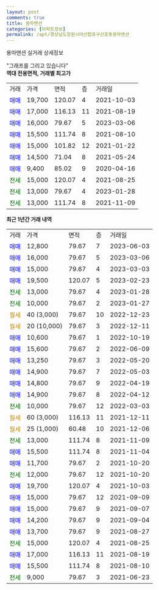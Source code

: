 ```yaml
---
layout: post
comments: true
title: 용마맨션
categories: [아파트정보]
permalink: /apt/경상남도창원시마산합포구산호동용마맨션
---
```


용마맨션 실거래 상세정보

<script type="text/javascript">
  google.charts.load('current', {'packages':['line', 'corechart']});
  google.charts.setOnLoadCallback(drawChart);

  function drawChart() {
    var data = new google.visualization.DataTable();
    data.addColumn('date', '거래일');
    data.addColumn('number', "매매");
    data.addColumn('number', "전세");
    data.addColumn('number', "전매");

    data.addRows([[new Date(Date.parse("2023-06-03")), 12800, null, null], [new Date(Date.parse("2023-03-06")), 16000, null, null], [new Date(Date.parse("2023-03-03")), 15000, null, null], [new Date(Date.parse("2023-02-23")), 19500, null, null], [new Date(Date.parse("2023-01-28")), null, 13000, null], [new Date(Date.parse("2023-01-27")), null, 10000, null], [new Date(Date.parse("2022-12-23")), null, null, null], [new Date(Date.parse("2022-12-11")), null, null, null], [new Date(Date.parse("2022-10-19")), 10600, null, null], [new Date(Date.parse("2022-06-09")), 15600, null, null], [new Date(Date.parse("2022-05-20")), 13250, null, null], [new Date(Date.parse("2022-05-03")), 14900, null, null], [new Date(Date.parse("2022-04-19")), 14800, null, null], [new Date(Date.parse("2022-04-12")), 14900, null, null], [new Date(Date.parse("2022-03-03")), null, 10000, null], [new Date(Date.parse("2021-12-11")), null, null, null], [new Date(Date.parse("2021-12-06")), null, null, null], [new Date(Date.parse("2021-11-09")), null, 13000, null], [new Date(Date.parse("2021-11-04")), 15500, null, null], [new Date(Date.parse("2021-10-20")), 11700, null, null], [new Date(Date.parse("2021-10-20")), null, 12000, null], [new Date(Date.parse("2021-10-03")), 19700, null, null], [new Date(Date.parse("2021-09-09")), 15000, null, null], [new Date(Date.parse("2021-09-07")), 15000, null, null], [new Date(Date.parse("2021-09-04")), 14200, null, null], [new Date(Date.parse("2021-08-27")), 13700, null, null], [new Date(Date.parse("2021-08-25")), null, 15000, null], [new Date(Date.parse("2021-08-19")), 17000, null, null], [new Date(Date.parse("2021-08-10")), 15500, null, null], [new Date(Date.parse("2021-06-23")), null, 9000, null]]);

    var options = {
      hAxis: {
        format: 'yyyy/MM/dd'
      },    
      lineWidth: 0,
      pointsVisible: true,    
      title: '최근 1년간 유형별 실거래가 분포',
      legend: { position: 'bottom' }
    };

    var formatter = new google.visualization.NumberFormat({pattern:'###,###'} );
    formatter.format(data, 1);
    formatter.format(data, 2);
    
    setTimeout(function() {
        var chart = new google.visualization.LineChart(document.getElementById('columnchart_material'));
        chart.draw(data, (options));
        document.getElementById('loading').style.display = 'none';
    }, 200);
  }
</script>


<div id="loading" style="z-index:20; display: block; margin-left: 0px">"그래프를 그리고 있습니다"</div>
<div id="columnchart_material" style="width: 95%; margin-left: 0px; display: block"></div>
<!-- contents start -->
<b>역대 전용면적, 거래별 최고가</b>
<table class="sortable">
    <tr>
      <td>거래</td>
      <td>가격</td>
      <td>면적</td>
      <td>층</td>
      <td>거래일</td>
    </tr>
        <tr>
          <td><a style="color: blue">매매</a></td>
          <td>19,700</td>
          <td>120.07</td>
          <td>4</td>
          <td>2021-10-03</td>
        </tr>            <tr>
          <td><a style="color: blue">매매</a></td>
          <td>17,000</td>
          <td>116.13</td>
          <td>11</td>
          <td>2021-08-19</td>
        </tr>            <tr>
          <td><a style="color: blue">매매</a></td>
          <td>16,000</td>
          <td>79.67</td>
          <td>5</td>
          <td>2023-03-06</td>
        </tr>            <tr>
          <td><a style="color: blue">매매</a></td>
          <td>15,500</td>
          <td>111.74</td>
          <td>8</td>
          <td>2021-08-10</td>
        </tr>            <tr>
          <td><a style="color: blue">매매</a></td>
          <td>15,000</td>
          <td>101.82</td>
          <td>12</td>
          <td>2021-01-22</td>
        </tr>            <tr>
          <td><a style="color: blue">매매</a></td>
          <td>14,500</td>
          <td>71.04</td>
          <td>8</td>
          <td>2021-05-24</td>
        </tr>            <tr>
          <td><a style="color: blue">매매</a></td>
          <td>9,400</td>
          <td>85.02</td>
          <td>9</td>
          <td>2020-04-16</td>
        </tr>        
        <tr>
              <td><a style="color: darkgreen">전세</a></td>
              <td>15,000</td>
              <td>120.07</td>
              <td>4</td>
              <td>2021-08-25</td>
            </tr>            <tr>
              <td><a style="color: darkgreen">전세</a></td>
              <td>13,000</td>
              <td>79.67</td>
              <td>4</td>
              <td>2023-01-28</td>
            </tr>            <tr>
              <td><a style="color: darkgreen">전세</a></td>
              <td>13,000</td>
              <td>111.74</td>
              <td>8</td>
              <td>2021-11-09</td>
            </tr>        
    
</table>

<b>최근 1년간 거래 내역</b>

<table class="sortable">
    <tr>
      <td>거래</td>
      <td>가격</td>
      <td>면적</td>
      <td>층</td>
      <td>거래일</td>
    </tr>
    <tr>
      <td><a style="color: blue">매매</a></td>
      <td>12,800</td>
      <td>79.67</td>
      <td>7</td>
      <td>2023-06-03</td>
    </tr>          <tr>
      <td><a style="color: blue">매매</a></td>
      <td>16,000</td>
      <td>79.67</td>
      <td>5</td>
      <td>2023-03-06</td>
    </tr>          <tr>
      <td><a style="color: blue">매매</a></td>
      <td>15,000</td>
      <td>79.67</td>
      <td>4</td>
      <td>2023-03-03</td>
    </tr>          <tr>
      <td><a style="color: blue">매매</a></td>
      <td>19,500</td>
      <td>120.07</td>
      <td>5</td>
      <td>2023-02-23</td>
    </tr>          <tr>
      <td><a style="color: darkgreen">전세</a></td>
      <td>13,000</td>
      <td>79.67</td>
      <td>4</td>
      <td>2023-01-28</td>
    </tr>          <tr>
      <td><a style="color: darkgreen">전세</a></td>
      <td>10,000</td>
      <td>79.67</td>
      <td>2</td>
      <td>2023-01-27</td>
    </tr>          <tr>
      <td><a style="color: darkgoldenrod">월세</a></td>
      <td>40 (3,000)</td>
      <td>79.67</td>
      <td>10</td>
      <td>2022-12-23</td>
    </tr>          <tr>
      <td><a style="color: darkgoldenrod">월세</a></td>
      <td>20 (10,000)</td>
      <td>79.67</td>
      <td>3</td>
      <td>2022-12-11</td>
    </tr>          <tr>
      <td><a style="color: blue">매매</a></td>
      <td>10,600</td>
      <td>79.67</td>
      <td>1</td>
      <td>2022-10-19</td>
    </tr>          <tr>
      <td><a style="color: blue">매매</a></td>
      <td>15,600</td>
      <td>79.67</td>
      <td>2</td>
      <td>2022-06-09</td>
    </tr>          <tr>
      <td><a style="color: blue">매매</a></td>
      <td>13,250</td>
      <td>79.67</td>
      <td>3</td>
      <td>2022-05-20</td>
    </tr>          <tr>
      <td><a style="color: blue">매매</a></td>
      <td>14,900</td>
      <td>79.67</td>
      <td>7</td>
      <td>2022-05-03</td>
    </tr>          <tr>
      <td><a style="color: blue">매매</a></td>
      <td>14,800</td>
      <td>79.67</td>
      <td>9</td>
      <td>2022-04-19</td>
    </tr>          <tr>
      <td><a style="color: blue">매매</a></td>
      <td>14,900</td>
      <td>79.67</td>
      <td>8</td>
      <td>2022-04-12</td>
    </tr>          <tr>
      <td><a style="color: darkgreen">전세</a></td>
      <td>10,000</td>
      <td>79.67</td>
      <td>12</td>
      <td>2022-03-03</td>
    </tr>          <tr>
      <td><a style="color: darkgoldenrod">월세</a></td>
      <td>60 (3,000)</td>
      <td>116.13</td>
      <td>11</td>
      <td>2021-12-11</td>
    </tr>          <tr>
      <td><a style="color: darkgoldenrod">월세</a></td>
      <td>25 (1,000)</td>
      <td>60.48</td>
      <td>10</td>
      <td>2021-12-06</td>
    </tr>          <tr>
      <td><a style="color: darkgreen">전세</a></td>
      <td>13,000</td>
      <td>111.74</td>
      <td>8</td>
      <td>2021-11-09</td>
    </tr>          <tr>
      <td><a style="color: blue">매매</a></td>
      <td>15,500</td>
      <td>111.74</td>
      <td>8</td>
      <td>2021-11-04</td>
    </tr>          <tr>
      <td><a style="color: blue">매매</a></td>
      <td>11,700</td>
      <td>79.67</td>
      <td>2</td>
      <td>2021-10-20</td>
    </tr>          <tr>
      <td><a style="color: darkgreen">전세</a></td>
      <td>12,000</td>
      <td>79.67</td>
      <td>12</td>
      <td>2021-10-20</td>
    </tr>          <tr>
      <td><a style="color: blue">매매</a></td>
      <td>19,700</td>
      <td>120.07</td>
      <td>4</td>
      <td>2021-10-03</td>
    </tr>          <tr>
      <td><a style="color: blue">매매</a></td>
      <td>15,000</td>
      <td>79.67</td>
      <td>12</td>
      <td>2021-09-09</td>
    </tr>          <tr>
      <td><a style="color: blue">매매</a></td>
      <td>15,000</td>
      <td>79.67</td>
      <td>9</td>
      <td>2021-09-07</td>
    </tr>          <tr>
      <td><a style="color: blue">매매</a></td>
      <td>14,200</td>
      <td>79.67</td>
      <td>9</td>
      <td>2021-09-04</td>
    </tr>          <tr>
      <td><a style="color: blue">매매</a></td>
      <td>13,700</td>
      <td>79.67</td>
      <td>9</td>
      <td>2021-08-27</td>
    </tr>          <tr>
      <td><a style="color: darkgreen">전세</a></td>
      <td>15,000</td>
      <td>120.07</td>
      <td>4</td>
      <td>2021-08-25</td>
    </tr>          <tr>
      <td><a style="color: blue">매매</a></td>
      <td>17,000</td>
      <td>116.13</td>
      <td>11</td>
      <td>2021-08-19</td>
    </tr>          <tr>
      <td><a style="color: blue">매매</a></td>
      <td>15,500</td>
      <td>111.74</td>
      <td>8</td>
      <td>2021-08-10</td>
    </tr>          <tr>
      <td><a style="color: darkgreen">전세</a></td>
      <td>9,000</td>
      <td>79.67</td>
      <td>3</td>
      <td>2021-06-23</td>
    </tr>      </table>
<!-- contents end -->    

